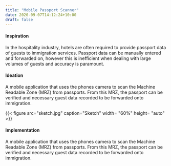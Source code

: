 ```yaml
---
title: "Mobile Passport Scanner"
date: 2020-09-07T14:12:24+10:00
draft: false
---
```


#### Inspiration
In the hospitality industry, hotels are often required to provide passport data of guests to immigration services. Passport data can be manually entered and forwarded on, however this is inefficient when dealing with large volumes of guests and accuracy is paramount.

#### Ideation
A mobile application that uses the phones camera to scan the Machine Readable Zone (MRZ) from passports. From this MRZ, the passport can be verified and necessary guest data recorded to be forwarded onto immigration. 


{{< figure src="sketch.jpg" caption="Sketch" width= "60%" height= "auto" >}}


#### Implementation
A mobile application that uses the phones camera to scan the Machine Readable Zone (MRZ) from passports. From this MRZ, the passport can be verified and necessary guest data recorded to be forwarded onto immigration. 
